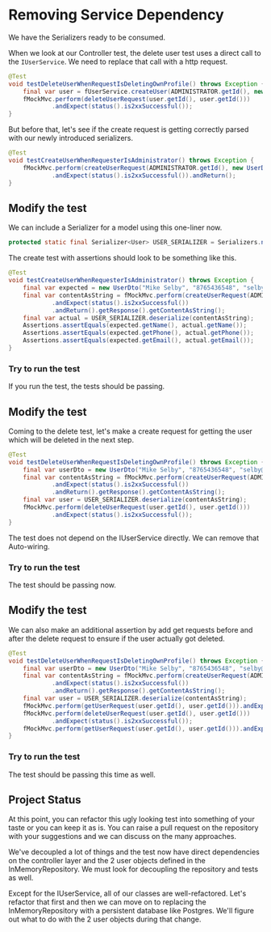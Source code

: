 # Removing Service Dependency

We have the Serializers ready to be consumed.

When we look at our Controller test, the delete user test uses a direct call to the `IUserService`. We need to replace that call with a http request.

```java
@Test
void testDeleteUserWhenRequestIsDeletingOwnProfile() throws Exception {
    final var user = fUserService.createUser(ADMINISTRATOR.getId(), new UserDto("Mike Selby", "8765436548", "selby@mark.com"));
    fMockMvc.perform(deleteUserRequest(user.getId(), user.getId()))
            .andExpect(status().is2xxSuccessful());
}
```

But before that, let's see if the create request is getting correctly parsed with our newly introduced serializers.

```java
@Test
void testCreateUserWhenRequesterIsAdministrator() throws Exception {
    fMockMvc.perform(createUserRequest(ADMINISTRATOR.getId(), new UserDto("Mike Selby", "8765436548", "selby@mark.com")))
            .andExpect(status().is2xxSuccessful()).andReturn();
}
```

## Modify the test

 We can include a Serializer for a model using this one-liner now.

```java
protected static final Serializer<User> USER_SERIALIZER = Serializers.newJsonSerializer(User.class);
```

The create test with assertions should look to be something like this.

```java
@Test
void testCreateUserWhenRequesterIsAdministrator() throws Exception {
    final var expected = new UserDto("Mike Selby", "8765436548", "selby@mark.com");
    final var contentAsString = fMockMvc.perform(createUserRequest(ADMINISTRATOR.getId(), expected))
            .andExpect(status().is2xxSuccessful())
            .andReturn().getResponse().getContentAsString();
    final var actual = USER_SERIALIZER.deserialize(contentAsString);
    Assertions.assertEquals(expected.getName(), actual.getName());
    Assertions.assertEquals(expected.getPhone(), actual.getPhone());
    Assertions.assertEquals(expected.getEmail(), actual.getEmail());
}
```

### Try to run the test

If you run the test, the tests should be passing.

## Modify the test

Coming to the delete test, let's make a create request for getting the user which will be deleted in the next step.

```java
@Test
void testDeleteUserWhenRequestIsDeletingOwnProfile() throws Exception {
    final var userDto = new UserDto("Mike Selby", "8765436548", "selby@mark.com");
    final var contentAsString = fMockMvc.perform(createUserRequest(ADMINISTRATOR.getId(), userDto))
            .andExpect(status().is2xxSuccessful())
            .andReturn().getResponse().getContentAsString();
    final var user = USER_SERIALIZER.deserialize(contentAsString);
    fMockMvc.perform(deleteUserRequest(user.getId(), user.getId()))
            .andExpect(status().is2xxSuccessful());
}
```

The test does not depend on the IUserService directly. We can remove that Auto-wiring. 

### Try to run the test

The test should be passing now.

## Modify the test

We can also make an additional assertion by add get requests before and after the delete request to ensure if the user actually got deleted.

```java
@Test
void testDeleteUserWhenRequestIsDeletingOwnProfile() throws Exception {
    final var userDto = new UserDto("Mike Selby", "8765436548", "selby@mark.com");
    final var contentAsString = fMockMvc.perform(createUserRequest(ADMINISTRATOR.getId(), userDto))
            .andExpect(status().is2xxSuccessful())
            .andReturn().getResponse().getContentAsString();
    final var user = USER_SERIALIZER.deserialize(contentAsString);
    fMockMvc.perform(getUserRequest(user.getId(), user.getId())).andExpect(status().is2xxSuccessful());
    fMockMvc.perform(deleteUserRequest(user.getId(), user.getId()))
            .andExpect(status().is2xxSuccessful());
    fMockMvc.perform(getUserRequest(user.getId(), user.getId())).andExpect(status().isUnauthorized());
}
```

### Try to run the test

The test should be passing this time as well.

## Project Status

At this point, you can refactor this ugly looking test into something of your taste or you can keep it as is. You can raise a pull request on the repository with your suggestions and we can discuss on the many approaches.

We've decoupled a lot of things and the test now have direct dependencies on the controller layer and the 2 user objects defined in the InMemoryRepository. We must look for decoupling the repository and tests as well.

Except for the IUserService, all of our classes are well-refactored. Let's refactor that first and then we can move on to replacing the InMemoryRepository with a persistent database like Postgres. We'll figure out what to do with the 2 user objects during that change.

 



 

 



 

